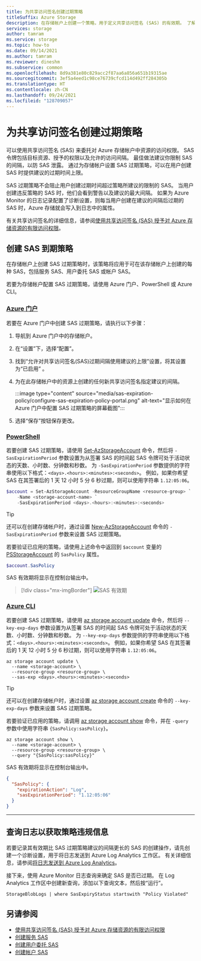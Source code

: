 ```yaml
---
title: 为共享访问签名创建过期策略
titleSuffix: Azure Storage
description: 在存储帐户上创建一个策略，用于定义共享访问签名 (SAS) 的有效期。 了解如何监视策略违规以修正安全风险。
services: storage
author: tamram
ms.service: storage
ms.topic: how-to
ms.date: 09/14/2021
ms.author: tamram
ms.reviewer: dineshm
ms.subservice: common
ms.openlocfilehash: 8d9a381e80c829acc2f87aa6a856a651b19315ae
ms.sourcegitcommit: 3ef5a4eed1c98ce76739cfcd114d492ff284305b
ms.translationtype: HT
ms.contentlocale: zh-CN
ms.lasthandoff: 09/24/2021
ms.locfileid: "128709057"
---
```

# <a name="create-an-expiration-policy-for-shared-access-signatures"></a>为共享访问签名创建过期策略

可以使用共享访问签名 (SAS) 来委托对 Azure 存储帐户中资源的访问权限。 SAS 令牌包括目标资源、授予的权限以及允许的访问间隔。 最佳做法建议你限制 SAS 的间隔，以防 SAS 泄露。 通过为存储帐户设置 SAS 过期策略，可以在用户创建 SAS 时提供建议的过期时间上限。

SAS 过期策略不会阻止用户创建过期时间超过策略所建议的限制的 SAS。 当用户创建违反策略的 SAS 时，他们会看到警告以及建议的最大间隔。 如果为 Azure Monitor 的日志记录配置了诊断设置，则每当用户创建在建议的间隔后过期的 SAS 时，Azure 存储就会写入到日志中的属性。

有关共享访问签名的详细信息，请参阅[使用共享访问签名 (SAS) 授予对 Azure 存储资源的有限访问权限](storage-sas-overview.md)。

## <a name="create-a-sas-expiration-policy"></a>创建 SAS 到期策略

在存储帐户上创建 SAS 过期策略时，该策略将应用于可在该存储帐户上创建的每种 SAS，包括服务 SAS、用户委托 SAS 或帐户 SAS。

若要为存储帐户配置 SAS 过期策略，请使用 Azure 门户、PowerShell 或 Azure CLI。

### <a name="azure-portal"></a>[Azure 门户](#tab/azure-portal)

若要在 Azure 门户中创建 SAS 过期策略，请执行以下步骤：

1. 导航到 Azure 门户中的存储帐户。
1. 在“设置”下，选择“配置”。
1. 找到“允许对共享访问签名(SAS)过期间隔使用建议的上限”设置，将其设置为“已启用” 。
1. 为在此存储帐户中的资源上创建的任何新共享访问签名指定建议的间隔。

    :::image type="content" source="media/sas-expiration-policy/configure-sas-expiration-policy-portal.png" alt-text="显示如何在 Azure 门户中配置 SAS 过期策略的屏幕截图":::

1. 选择“保存”按钮保存更改。

### <a name="powershell"></a>[PowerShell](#tab/azure-powershell)

若要创建 SAS 过期策略，请使用 [Set-AzStorageAccount](/powershell/module/az.storage/set-azstorageaccount) 命令，然后将 `-SasExpirationPeriod` 参数设置为从签署 SAS 的时间起 SAS 令牌可处于活动状态的天数、小时数、分钟数和秒数。 为 `-SasExpirationPeriod` 参数提供的字符串使用以下格式：`<days>.<hours>:<minutes>:<seconds>`。 例如，如果你希望 SAS 在其签署后的 1 天 12 小时 5 分 6 秒过期，则可以使用字符串 `1.12:05:06`。

```powershell
$account = Set-AzStorageAccount -ResourceGroupName <resource-group> `
    -Name <storage-account-name> `
    -SasExpirationPeriod <days>.<hours>:<minutes>:<seconds>
```

> [!TIP]
> 还可以在创建存储帐户时，通过设置 [New-AzStorageAccount](/powershell/module/az.storage/new-azstorageaccount) 命令的 `-SasExpirationPeriod` 参数来设置 SAS 过期策略。

若要验证已应用的策略，请使用上述命令中返回到 `$account` 变量的 [PSStorageAccount](/dotnet/api/microsoft.azure.commands.management.storage.models.psstorageaccount) 的 `SasPolicy` 属性。 
  
```powershell
$account.SasPolicy
```

SAS 有效期将显示在控制台输出中。

> [!div class="mx-imgBorder"]
> ![SAS 有效期](./media/storage-sas-expiration-policy/sas-policy-console-output.png)

### <a name="azure-cli"></a>[Azure CLI](#tab/azure-cli)

若要创建 SAS 过期策略，请使用 [az storage account update](/cli/azure/storage/account#az_storage_account_update) 命令，然后将 `--key-exp-days` 参数设置为从签署 SAS 的时间起 SAS 令牌可处于活动状态的天数、小时数、分钟数和秒数。 为 `--key-exp-days` 参数提供的字符串使用以下格式：`<days>.<hours>:<minutes>:<seconds>`。 例如，如果你希望 SAS 在其签署后的 1 天 12 小时 5 分 6 秒过期，则可以使用字符串 `1.12:05:06`。

```azurecli-interactive
az storage account update \
  --name <storage-account> \
  --resource-group <resource-group> \
  --sas-exp <days>.<hours>:<minutes>:<seconds>
```

> [!TIP]
> 还可以在创建存储帐户时，通过设置 [az storage account create](/cli/azure/storage/account#az_storage_account_create) 命令的 `--key-exp-days` 参数来设置 SAS 过期策略。

若要验证已应用的策略，请调用 [az storage account show](/cli/azure/storage/account#az_storage_account_show) 命令，并在 `-query` 参数中使用字符串 `{SasPolicy:sasPolicy}`。
  
```azurecli-interactive
az storage account show \
  --name <storage-account> \
  --resource-group <resource-group> \
  --query "{SasPolicy:sasPolicy}"
```

SAS 有效期将显示在控制台输出中。

```json
{
  "SasPolicy": {
    "expirationAction": "Log",
    "sasExpirationPeriod": "1.12:05:06"
  }
}
```

---

## <a name="query-logs-for-policy-violations"></a>查询日志以获取策略违规信息

若要记录其有效期比 SAS 过期策略建议的间隔更长的 SAS 的创建操作，请先创建一个诊断设置，用于将日志发送到 Azure Log Analytics 工作区。 有关详细信息，请参阅[将日志发送到 Azure Log Analytics](../blobs/monitor-blob-storage.md#send-logs-to-azure-log-analytics)。

接下来，使用 Azure Monitor 日志查询来确定 SAS 是否已过期。 在 Log Analytics 工作区中创建新查询，添加以下查询文本，然后按“运行”。

```kusto
StorageBlobLogs | where SasExpiryStatus startswith "Policy Violated" 
```

## <a name="see-also"></a>另请参阅

- [使用共享访问签名 (SAS) 授予对 Azure 存储资源的有限访问权限](storage-sas-overview.md)
- [创建服务 SAS](/rest/api/storageservices/create-service-sas)
- [创建用户委托 SAS](/rest/api/storageservices/create-user-delegation-sas)
- [创建帐户 SAS](/rest/api/storageservices/create-account-sas)